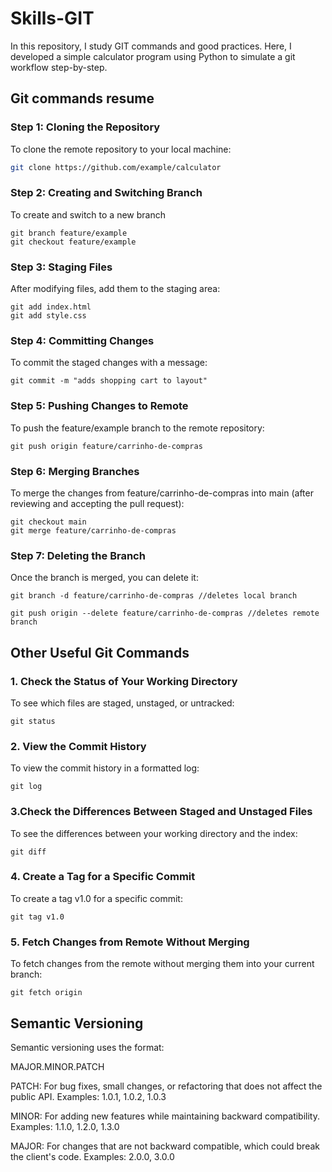 # Skills-GIT
In this repository, I study GIT commands and good practices. Here, I developed a simple calculator program using Python to simulate a git workflow step-by-step.

## Git commands resume

### Step 1: Cloning the Repository
To clone the remote repository to your local machine:
``` bash
git clone https://github.com/example/calculator
``` 

### Step 2: Creating and Switching Branch
To create and switch to a new branch 
```
git branch feature/example
git checkout feature/example
```

### Step 3: Staging Files
After modifying files, add them to the staging area:
```
git add index.html
git add style.css

```

### Step 4: Committing Changes
To commit the staged changes with a message:

```
git commit -m "adds shopping cart to layout"

```
### Step 5: Pushing Changes to Remote
To push the feature/example branch to the remote repository:

```
git push origin feature/carrinho-de-compras

```

### Step 6: Merging Branches
To merge the changes from feature/carrinho-de-compras into main (after reviewing and accepting the pull request):

```
git checkout main
git merge feature/carrinho-de-compras

```

### Step 7: Deleting the Branch

Once the branch is merged, you can delete it:



```
git branch -d feature/carrinho-de-compras //deletes local branch

git push origin --delete feature/carrinho-de-compras //deletes remote branch

```

## Other Useful Git Commands

### 1. Check the Status of Your Working Directory
To see which files are staged, unstaged, or untracked:
```
git status
```
### 2. View the Commit History
To view the commit history in a formatted log:

```
git log
```

### 3.Check the Differences Between Staged and Unstaged Files
To see the differences between your working directory and the index:

```
git diff
```

### 4. Create a Tag for a Specific Commit
To create a tag v1.0 for a specific commit:

```
git tag v1.0
```

### 5. Fetch Changes from Remote Without Merging
To fetch changes from the remote without merging them into your current branch:

```
git fetch origin
```
## Semantic Versioning
Semantic versioning uses the format:

MAJOR.MINOR.PATCH

PATCH: For bug fixes, small changes, or refactoring that does not affect the public API. Examples:
1.0.1, 1.0.2, 1.0.3

MINOR: For adding new features while maintaining backward compatibility. Examples:
1.1.0, 1.2.0, 1.3.0

MAJOR: For changes that are not backward compatible, which could break the client's code. Examples:
2.0.0, 3.0.0



